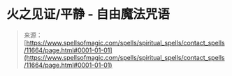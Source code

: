 <!--yml

category: 未分类

date: 2024-06-12 18:49:04

-->

# 火之见证/平静 - 自由魔法咒语

> 来源：[https://www.spellsofmagic.com/spells/spiritual_spells/contact_spells/11664/page.html#0001-01-01](https://www.spellsofmagic.com/spells/spiritual_spells/contact_spells/11664/page.html#0001-01-01)
